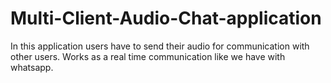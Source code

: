 # Multi-Client-Audio-Chat-application
In this application users have to send their audio for communication with other users. Works as a real time communication like we have with whatsapp.
